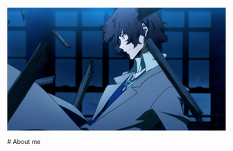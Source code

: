 <p align="center">
  <img src="https://github.com/nero-5-5/nero-5-5/blob/main/dazai-fl-640.gif" alt="animated" />
</p>

<div align="center" width="100%" height="auto">
  <div align="left" width="50%">
    # About me
  </div>
</div>



